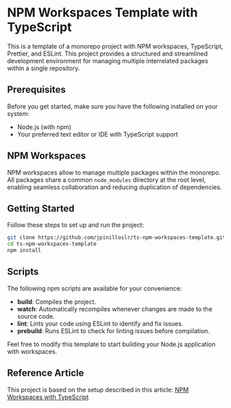 # NPM Workspaces Template with TypeScript

This is a template of a monorepo project with NPM workspaces, TypeScript, Prettier, and ESLint. This project provides a structured and streamlined development environment for managing multiple interrelated packages within a single repository.

## Prerequisites

Before you get started, make sure you have the following installed on your system:

- Node.js (with npm)
- Your preferred text editor or IDE with TypeScript support

## NPM Workspaces

NPM workspaces allow to manage multiple packages within the monorepo. All packages share a common `node_modules` directory at the root level, enabling seamless collaboration and reducing duplication of dependencies.

## Getting Started

Follow these steps to set up and run the project:

```bash
git clone https://github.com/jpinilloslr/ts-npm-workspaces-template.git
cd ts-npm-workspaces-template
npm install
```

## Scripts
The following npm scripts are available for your convenience:

- **build**: Compiles the project.
- **watch**: Automatically recompiles whenever changes are made to the source code.
- **lint**: Lints your code using ESLint to identify and fix issues.
- **prebuild**: Runs ESLint to check for linting issues before compilation.

Feel free to modify this template to start building your Node.js application with workspaces.

## Reference Article

This project is based on the setup described in this article: [NPM Workspaces with TypeScript](https://gist.github.com/jpinilloslr/b2d88e39c49ce56161764d8e06e82c49)

